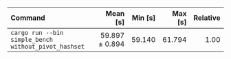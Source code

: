 | Command | Mean [s] | Min [s] | Max [s] | Relative |
|:---|---:|---:|---:|---:|
| `cargo run --bin simple_bench without_pivot_hashset` | 59.897 ± 0.894 | 59.140 | 61.794 | 1.00 |
